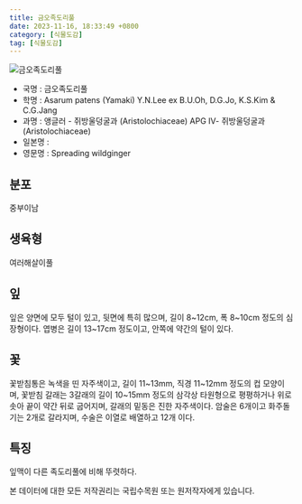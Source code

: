 ```yaml
---
title: 금오족도리풀
date: 2023-11-16, 18:33:49 +0800
category: [식물도감]
tag: [식물도감]
---
```




![금오족도리풀](http://www.nature.go.kr/fileUpload/plants/basic/Aristolochiaceae/Asarum/8293/8293_1_th2.jpg)
- 국명 : 금오족도리풀
- 학명 : Asarum patens (Yamaki) Y.N.Lee ex B.U.Oh, D.G.Jo, K.S.Kim & C.G.Jang
- 과명 : 앵글러 - 쥐방울덩굴과 (Aristolochiaceae) APG Ⅳ- 쥐방울덩굴과 (Aristolochiaceae)
- 일본명 : 
- 영문명 : Spreading wildginger


## 분포
중부이남
## 생육형
여러해살이풀 
## 잎
잎은 양면에 모두 털이 있고, 뒷면에 특히 많으며, 길이 8~12cm, 폭 8~10cm 정도의 심장형이다. 엽병은 길이 13~17cm 정도이고, 안쪽에 약간의 털이 있다.
## 꽃
꽃받침통은 녹색을 띤 자주색이고, 길이 11~13mm, 직경 11~12mm 정도의 컵 모양이며, 꽃받침 갈래는 3갈래의 길이 10~15mm 정도의 삼각상 타원형으로 평평하거나 위로 솟아 끝이 약간 뒤로 굽어지며, 갈래의 밑동은 진한 자주색이다. 암술은 6개이고 화주돌기는 2개로 갈라지며, 수술은 이열로 배열하고 12개 이다.
## 특징
잎맥이 다른 족도리풀에 비해 뚜렷하다.






본 데이터에 대한 모든 저작권리는 국립수목원 또는 원저작자에게 있습니다.
